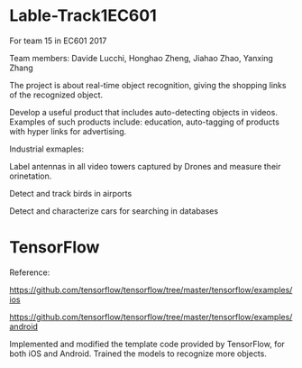 # Lable-Track1EC601
For team 15  in EC601 2017

Team members: Davide Lucchi, Honghao Zheng, Jiahao Zhao, Yanxing Zhang

The project is about real-time object recognition, giving the shopping links of the recognized object.

Develop a useful product that includes auto-detecting objects in videos. Examples of such products include:  education, auto-tagging of products with hyper links for advertising.

Industrial exmaples:  

Label antennas in all video towers captured by Drones and measure their orinetation.

Detect and track birds in airports

Detect and characterize cars for searching in databases

# TensorFlow
Reference: 

https://github.com/tensorflow/tensorflow/tree/master/tensorflow/examples/ios

https://github.com/tensorflow/tensorflow/tree/master/tensorflow/examples/android

Implemented and modified the template code provided by TensorFlow, for both iOS and Android. Trained the models to recognize more objects.
